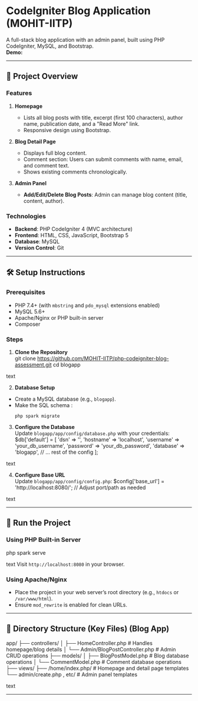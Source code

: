# CodeIgniter Blog Application (MOHIT-IITP)

A full-stack blog application with an admin panel, built using PHP CodeIgniter, MySQL, and Bootstrap.  
**Demo:**  

---

## 📝 Project Overview

### Features
1. **Homepage**  
   - Lists all blog posts with title, excerpt (first 100 characters), author name, publication date, and a "Read More" link.
   - Responsive design using Bootstrap.

2. **Blog Detail Page**  
   - Displays full blog content.
   - Comment section: Users can submit comments with name, email, and comment text.
   - Shows existing comments chronologically.

3. **Admin Panel**  
   - **Add/Edit/Delete Blog Posts**: Admin can manage blog content (title, content, author).

### Technologies
- **Backend**: PHP CodeIgniter 4 (MVC architecture)
- **Frontend**: HTML, CSS, JavaScript, Bootstrap 5
- **Database**: MySQL
- **Version Control**: Git

---

## 🛠️ Setup Instructions

### Prerequisites
- PHP 7.4+ (with `mbstring` and `pdo_mysql` extensions enabled)
- MySQL 5.6+
- Apache/Nginx or PHP built-in server
- Composer 

### Steps
1. **Clone the Repository**  
git clone https://github.com/MOHIT-IITP/php-codeigniter-blog-assessment.git
cd blogapp 

text

2. **Database Setup**  
- Create a MySQL database (e.g., `blogapp`).
- Make the SQL schema :
  ```
  php spark migrate 
  ```

3. **Configure the Database**  
Update `blogapp/app/config/database.php` with your credentials:
$db['default'] = [
'dsn' => '',
'hostname' => 'localhost',
'username' => 'your_db_username',
'password' => 'your_db_password',
'database' => 'blogapp',
// ... rest of the config
];

text

4. **Configure Base URL**  
Update `blogapp/app/config/config.php`:
$config['base_url'] = 'http://localhost:8080/'; // Adjust port/path as needed

text

---

## 🚀 Run the Project

### Using PHP Built-in Server
php spark serve

text
Visit `http://localhost:8080` in your browser.

### Using Apache/Nginx
- Place the project in your web server’s root directory (e.g., `htdocs` or `/var/www/html`).
- Ensure `mod_rewrite` is enabled for clean URLs.

---

## 📂 Directory Structure (Key Files) (Blog App)
app/
├── controllers/
│ ├── HomeController.php # Handles homepage/blog details
│ └── Admin/BlogPostController.php # Admin CRUD operations
├── models/
│ ├── BlogPostModel.php # Blog database operations
│ └── CommentModel.php # Comment database operations
├── views/
  ├── /home/index.php/ # Homepage and detail page templates
  └── admin/create.php , etc/ # Admin panel templates

text

---